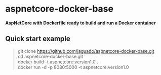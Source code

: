 # aspnetcore-docker-base #
**AspNetCore with Dockerfile ready to build and run a Docker container**

## Quick start example ##

> git clone https://github.com/jaguado/aspnetcore-docker-base.git  
> cd aspnetcore-docker-base.git  
> docker build -t aspnetcore:version1.0 .  
> docker run -d -p 8080:5000 -t aspnetcore:version1.0  


